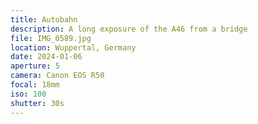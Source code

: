 ```yaml
---
title: Autobahn
description: A long exposure of the A46 from a bridge
file: IMG_0589.jpg
location: Wuppertal, Germany
date: 2024-01-06
aperture: 5
camera: Canon EOS R50
focal: 18mm
iso: 100
shutter: 30s
---
```

